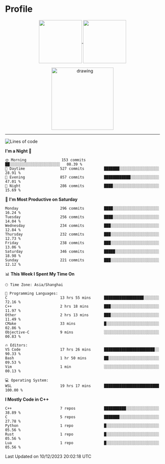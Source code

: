 # Profile

<p align="center">
  <a href="https://github.com/SourVoice">
    <img
      align="center"
      height="140em"
      src="https://github-readme-stats.vercel.app/api?username=SourVoice&show_icons=true&include_all_commits=true&count_private=true&theme=tokyonight"
    />
  </a>
  <a href="https://github.com/SourVoice">
    <img
      align="center"
      height="140em"
      src="https://github-readme-stats.vercel.app/api/top-langs/?username=SourVoice&show_icons=true&include_all_commits=true&count_private=true&layout=compact&theme=tokyonight"
    />
  </a>
</p>

<p align="center">
   <a href="https://github.com/SourVoice">
    <img
      align="center"
      height="202em"
      alt="drawing"
      src="https://activity-graph.herokuapp.com/graph?username=SourVoice&theme=react-dark"
    />
  </a>
</p>

---
<!--START_SECTION:waka-->
![Lines of code](https://img.shields.io/badge/From%20Hello%20World%20I%27ve%20Written-1.6%20million%20lines%20of%20code-blue)

**I'm a Night 🦉** 

```text
🌞 Morning                153 commits         ██░░░░░░░░░░░░░░░░░░░░░░░   08.39 % 
🌆 Daytime                527 commits         ███████░░░░░░░░░░░░░░░░░░   28.91 % 
🌃 Evening                857 commits         ████████████░░░░░░░░░░░░░   47.01 % 
🌙 Night                  286 commits         ████░░░░░░░░░░░░░░░░░░░░░   15.69 % 
```
📅 **I'm Most Productive on Saturday** 

```text
Monday                   296 commits         ████░░░░░░░░░░░░░░░░░░░░░   16.24 % 
Tuesday                  256 commits         ████░░░░░░░░░░░░░░░░░░░░░   14.04 % 
Wednesday                234 commits         ███░░░░░░░░░░░░░░░░░░░░░░   12.84 % 
Thursday                 232 commits         ███░░░░░░░░░░░░░░░░░░░░░░   12.73 % 
Friday                   238 commits         ███░░░░░░░░░░░░░░░░░░░░░░   13.06 % 
Saturday                 346 commits         █████░░░░░░░░░░░░░░░░░░░░   18.98 % 
Sunday                   221 commits         ███░░░░░░░░░░░░░░░░░░░░░░   12.12 % 
```


📊 **This Week I Spent My Time On** 

```text
🕑︎ Time Zone: Asia/Shanghai

💬 Programming Languages: 
C                        13 hrs 55 mins      ██████████████████░░░░░░░   72.16 % 
C++                      2 hrs 18 mins       ███░░░░░░░░░░░░░░░░░░░░░░   11.97 % 
Other                    2 hrs 13 mins       ███░░░░░░░░░░░░░░░░░░░░░░   11.49 % 
CMake                    33 mins             █░░░░░░░░░░░░░░░░░░░░░░░░   02.86 % 
Objective-C              9 mins              ░░░░░░░░░░░░░░░░░░░░░░░░░   00.83 % 

🔥 Editors: 
VS Code                  17 hrs 26 mins      ███████████████████████░░   90.33 % 
Bash                     1 hr 50 mins        ██░░░░░░░░░░░░░░░░░░░░░░░   09.53 % 
Vim                      1 min               ░░░░░░░░░░░░░░░░░░░░░░░░░   00.13 % 

💻 Operating System: 
WSL                      19 hrs 17 mins      █████████████████████████   100.00 % 
```

**I Mostly Code in C++** 

```text
C++                      7 repos             ██████████░░░░░░░░░░░░░░░   38.89 % 
C                        5 repos             ███████░░░░░░░░░░░░░░░░░░   27.78 % 
Python                   1 repo              █░░░░░░░░░░░░░░░░░░░░░░░░   05.56 % 
Rust                     1 repo              █░░░░░░░░░░░░░░░░░░░░░░░░   05.56 % 
Lua                      1 repo              █░░░░░░░░░░░░░░░░░░░░░░░░   05.56 % 
```




 Last Updated on 10/12/2023 20:02:18 UTC
<!--END_SECTION:waka-->
